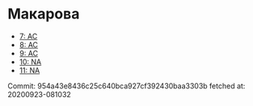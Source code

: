 # Макарова
- [7: AC](7.md)
- [8: AC](8.md)
- [9: AC](9.md)
- [10: NA](10.md)
- [11: NA](11.md)

Commit: 954a43e8436c25c640bca927cf392430baa3303b
 fetched at: 20200923-081032
